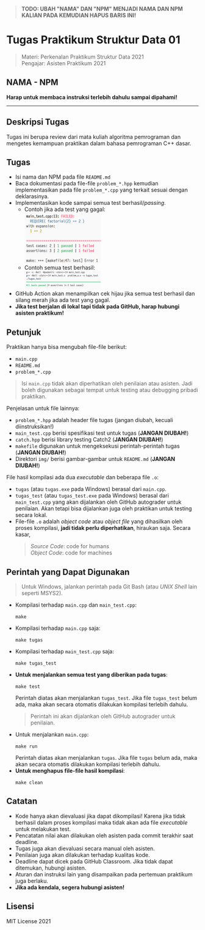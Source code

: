 > **TODO: UBAH "NAMA" DAN "NPM" MENJADI NAMA DAN NPM KALIAN PADA KEMUDIAN HAPUS BARIS INI!**
# Tugas Praktikum Struktur Data 01

> Materi: Perkenalan Praktikum Struktur Data 2021  
> Pengajar: Asisten Praktikum 2021
## NAMA - NPM

**Harap untuk membaca instruksi terlebih dahulu sampai dipahami!**

---


## Deskripsi Tugas

Tugas ini berupa review dari mata kuliah algoritma pemrograman dan mengetes kemampuan praktikan
dalam bahasa pemrograman C++ dasar.


## Tugas

* Isi nama dan NPM pada file `README.md`
* Baca dokumentasi pada file-file `problem_*.hpp` kemudian implementasikan pada file `problem_*.cpp`
  yang terkait sesuai dengan deklarasinya.
* Implementasikan kode sampai semua test berhasil/_passing_.
  * Contoh jika ada test yang gagal:  
    ![](img/contoh_gagal.png)
  * Contoh semua test berhasil:  
    ![](img/contoh_berhasil.png)
* GitHub Action akan menampilkan cek hijau jika semua test berhasil dan silang merah jika ada test
  yang gagal.
* **Jika test berjalan di lokal tapi tidak pada GitHub, harap hubungi asisten praktikum!**


## Petunjuk

Praktikan hanya bisa mengubah file-file berikut:
* `main.cpp`
* `README.md`
* `problem_*.cpp`

> Isi `main.cpp` tidak akan diperhatikan oleh penilaian atau asisten. Jadi boleh digunakan sebagai
> tempat untuk testing atau debugging pribadi praktikan.

Penjelasan untuk file lainnya:
* `problem_*.hpp` adalah header file tugas (jangan diubah, kecuali diinstruksikan!)
* `main_test.cpp` berisi spesifikasi test untuk tugas (**JANGAN DIUBAH!**)
* `catch.hpp` berisi library testing Catch2 (**JANGAN DIUBAH!**)
* `makefile` digunakan untuk mengeksekusi perintah-perintah tugas (**JANGAN DIUBAH!**)
* Direktori `img/` berisi gambar-gambar untuk `README.md` (**JANGAN DIUBAH!**)

File hasil kompilasi ada dua _executable_ dan beberapa file `.o`:
* `tugas` (atau `tugas.exe` pada Windows) berasal dari `main.cpp`.
* `tugas_test` (atau `tugas_test.exe` pada Windows) berasal dari `main_test.cpp` yang akan
  dijalankan oleh GitHub autograder untuk penilaian. Akan tetapi bisa dijalankan juga oleh praktikan
  untuk testing secara lokal.
* File-file `.o` adalah _object code_ atau _object file_ yang dihasilkan oleh proses kompilasi,
  **jadi tidak perlu diperhatikan**, hiraukan saja. Secara kasar,
  > _Source Code_: code for humans  
  > _Object Code_: code for machines

## Perintah yang Dapat Digunakan

> Untuk Windows, jalankan perintah pada Git Bash (atau _UNIX Shell_ lain seperti MSYS2).

* Kompilasi terhadap `main.cpp` dan `main_test.cpp`:
  ```shell
  make
  ```
* Kompilasi terhadap `main.cpp` saja:
  ```shell
  make tugas
  ```
* Kompilasi terhadap `main_test.cpp` saja:
  ```shell
  make tugas_test
  ```
* **Untuk menjalankan semua test yang diberikan pada tugas**:
  ```shell
  make test
  ```
  Perintah diatas akan menjalankan `tugas_test`. Jika file `tugas_test` belum ada, maka akan secara
  otomatis dilakukan kompilasi terlebih dahulu.
  > Perintah ini akan dijalankan oleh GitHub autograder untuk penilaian.
* Untuk menjalankan `main.cpp`:
  ```shell
  make run
  ```
  Perintah diatas akan menjalankan `tugas`. Jika file `tugas` belum ada, maka akan secara otomatis dilakukan kompilasi terlebih dahulu.
* **Untuk menghapus file-file hasil kompilasi**:
  ```shell
  make clean
  ```


## Catatan

* Kode hanya akan dievaluasi jika dapat dikompilasi! Karena jika tidak berhasil dalam proses
  kompilasi maka tidak akan ada file _executable_ untuk melakukan test.
* Pencatatan nilai akan dilakukan oleh asisten pada commit terakhir saat deadline.
* Tugas juga akan dievaluasi secara manual oleh asisten.
* Penilaian juga akan dilakukan terhadap kualitas kode.
* Deadline dapat dicek pada GitHub Classroom. Jika tidak dapat ditemukan, hubungi asisten.
* Aturan dan instruksi lain yang disampaikan pada pertemuan praktikum juga berlaku.
* **Jika ada kendala, segera hubungi asisten!**


## Lisensi
MIT License 2021